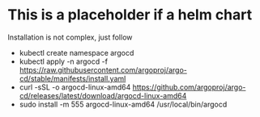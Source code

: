 # This is a placeholder if a helm chart

Installation is not complex, just follow

* kubectl create namespace argocd
* kubectl apply -n argocd -f https://raw.githubusercontent.com/argoproj/argo-cd/stable/manifests/install.yaml
* curl -sSL -o argocd-linux-amd64 https://github.com/argoproj/argo-cd/releases/latest/download/argocd-linux-amd64
* sudo install -m 555 argocd-linux-amd64 /usr/local/bin/argocd